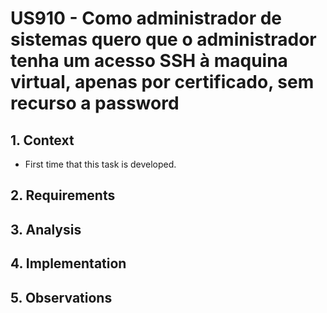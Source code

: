 # US910 - Como administrador de sistemas quero que o administrador tenha um acesso SSH à maquina virtual, apenas por certificado, sem recurso a password

## 1. Context

* First time that this task is developed.

## 2. Requirements


## 3. Analysis


## 4. Implementation


## 5. Observations

